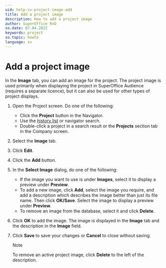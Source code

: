```yaml
---
uid: help-sv-project-image-add
title: Add a project image
description: How to add a project image
author: SuperOffice RnD
so.date: 07.04.2022
keywords: project
so.topic: howto
language: sv
---
```


# Add a project image

In the **Image** tab, you can add an image for the project. The project image is used primarily when displaying the project in SuperOffice Audience (requires a separate licence), but it can also be used for other types of project displays.

1. Open the Project screen. Do one of the following:

    * Click the **Project** button in the Navigator.
    * Use the [history list][1] or navigator search.
    * Double-click a project in a search result or the **Projects** section tab in the Company screen.

2. Select the **Image** tab.

3. Click **Edit**.

4. Click the **Add** button.

5. In the **Select Image** dialog, do one of the following:
    * If the image you want to use is under **Images**, select it to display a preview under **Preview**.
    * To add a new image, click **Add**, select the image you require, and add a description which describes the image better than just its file name. Then click **OK/Save**. Select the image to display a preview under **Preview**.
    * To remove an image from the database, select it and click **Delete**.

6. Click **OK** to add the image. The image is displayed in the **Image** tab and the description in the **Image** field.

7. Click **Save** to save your changes or **Cancel** to close without saving.

    > [!NOTE]
    > To remove an active project image, click **Delete** to the left of the description.

<!-- Referenced links -->
[1]: ../../learn/basics/history.md

